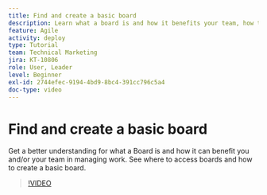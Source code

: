 ```yaml
---
title: Find and create a basic board
description: Learn what a board is and how it benefits your team, how to find a board, and how to create a one yourself.
feature: Agile
activity: deploy
type: Tutorial
team: Technical Marketing
jira: KT-10806
role: User, Leader
level: Beginner
exl-id: 2744efec-9194-4bd9-8bc4-391cc796c5a4
doc-type: video
---
```

# Find and create a basic board

Get a better understanding for what a Board is and how it can benefit you and/or your team in managing work. See where to access boards and how to create a basic board.

>[!VIDEO](https://video.tv.adobe.com/v/346548)
